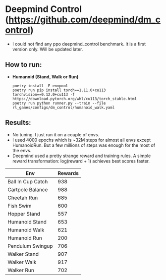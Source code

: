 # Deepmind Control (https://github.com/deepmind/dm_control)

* I could not find any ppo deepmind_control benchmark. It is a first version only. Will be updated later.

## How to run:

* **Humanoid (Stand, Walk or Run)** 
  
  ```
  poetry install -E envpool
  poetry run pip install torch==1.11.0+cu113 torchvision==0.12.0+cu113 -f https://download.pytorch.org/whl/cu113/torch_stable.html
  poetry run python runner.py --train --file rl_games/configs/dm_control/humanoid_walk.yaml
  ```

## Results:

* No tuning. I just run it on a couple of envs.
* I used 4000 epochs which is ~32M steps for almost all envs except HumanoidRun. But a few millions of steps was enough for the most of the envs.
* Deepmind used a pretty strange reward and training rules. A simple reward transformation: log(reward + 1) achieves best scores faster.

| Env               | Rewards |
| ----------------- | ------- |
| Ball In Cup Catch | 938     |
| Cartpole Balance  | 988     |
| Cheetah Run       | 685     |
| Fish Swim         | 600     |
| Hopper Stand      | 557     |
| Humanoid Stand    | 653     |
| Humanoid Walk     | 621     |
| Humanoid Run      | 200     |
| Pendulum Swingup  | 706     |
| Walker Stand      | 907     |
| Walker Walk       | 917     |
| Walker Run        | 702     |
